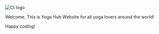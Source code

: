 ![CI logo](images/logo.jpeg)

Welcome, This is Yoga Hub Website for all yoga lovers around the world!



Happy coding!
